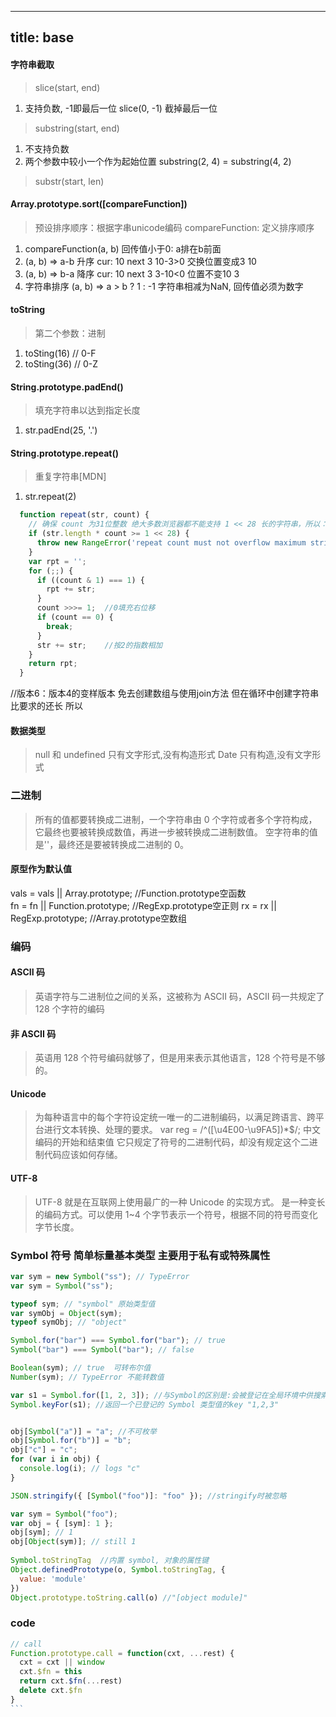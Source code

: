  ---
title: base
---

#### 字符串截取
> slice(start, end)
1. 支持负数, -1即最后一位 slice(0, -1) 截掉最后一位
> substring(start, end) 
1. 不支持负数
2. 两个参数中较小一个作为起始位置  substring(2, 4) = substring(4, 2)
> substr(start, len) 
#### Array.prototype.sort([compareFunction])
> 预设排序顺序：根据字串unicode编码
> compareFunction: 定义排序顺序
  1. compareFunction(a, b) 回传值小于0: a排在b前面
  2. (a, b) => a-b 升序
      cur: 10 next 3 10-3>0 交换位置变成3 10
  3. (a, b) => b-a 降序
      cur: 10 next 3 3-10<0 位置不变10 3
  4. 字符串排序
      (a, b) => a > b ? 1 : -1 字符串相减为NaN, 回传值必须为数字

#### toString
> 第二个参数：进制  
1. toSting(16) // 0-F
2. toSting(36) // 0-Z 

#### String.prototype.padEnd()
> 填充字符串以达到指定长度
1. str.padEnd(25, '.')
#### String.prototype.repeat()
> 重复字符串[MDN]
1. str.repeat(2)
```js
  function repeat(str, count) { 
    // 确保 count 为31位整数 绝大多数浏览器都不能支持 1 << 28 长的字符串，所以：
    if (str.length * count >= 1 << 28) {
      throw new RangeError('repeat count must not overflow maximum string size');
    }
    var rpt = '';
    for (;;) {
      if ((count & 1) === 1) {
        rpt += str;
      }
      count >>>= 1;  //0填充右位移
      if (count == 0) {
        break;
      }
      str += str;    //按2的指数相加
    }
    return rpt;
  }
```
//版本6：版本4的变样版本   免去创建数组与使用join方法   但在循环中创建字符串比要求的还长  所以
#### 数据类型
> null 和 undefined 只有文字形式,没有构造形式
> Date 只有构造,没有文字形式
### 二进制

> 所有的值都要转换成二进制，一个字符串由 0 个字符或者多个字符构成，它最终也要被转换成数值，再进一步被转换成二进制数值。
> 空字符串的值是''，最终还是要被转换成二进制的 0。
#### 原型作为默认值 
vals = vals || Array.prototype;  //Function.prototype空函数  
fn = fn || Function.prototype;  //RegExp.prototype空正则
rx = rx || RegExp.prototype;  //Array.prototype空数组


### 编码
#### ASCII 码
> 英语字符与二进制位之间的关系，这被称为 ASCII 码，ASCII 码一共规定了 128 个字符的编码
#### 非 ASCII 码
> 英语用 128 个符号编码就够了，但是用来表示其他语言，128 个符号是不够的。
#### Unicode
> 为每种语言中的每个字符设定统一唯一的二进制编码，以满足跨语言、跨平台进行文本转换、处理的要求。
> var reg = /^([\u4E00-\u9FA5])\*\$/; 中文编码的开始和结束值
> 它只规定了符号的二进制代码，却没有规定这个二进制代码应该如何存储。
#### UTF-8
> UTF-8 就是在互联网上使用最广的一种 Unicode 的实现方式。
> 是一种变长的编码方式。可以使用 1~4 个字节表示一个符号，根据不同的符号而变化字节长度。


### Symbol 符号 简单标量基本类型 主要用于私有或特殊属性
```js
var sym = new Symbol("ss"); // TypeError 
var sym = Symbol("ss");

typeof sym; // "symbol" 原始类型值
var symObj = Object(sym);
typeof symObj; // "object"

Symbol.for("bar") === Symbol.for("bar"); // true
Symbol("bar") === Symbol("bar"); // false

Boolean(sym); // true  可转布尔值
Number(sym); // TypeError 不能转数值 

var s1 = Symbol.for([1, 2, 3]); //与Symbol的区别是:会被登记在全局环境中供搜索 不存在才新建值
Symbol.keyFor(s1); //返回一个已登记的 Symbol 类型值的key "1,2,3"


obj[Symbol("a")] = "a"; //不可枚举
obj[Symbol.for("b")] = "b";
obj["c"] = "c";
for (var i in obj) {
  console.log(i); // logs "c"
}

JSON.stringify({ [Symbol("foo")]: "foo" }); //stringify时被忽略

var sym = Symbol("foo");
var obj = { [sym]: 1 };
obj[sym]; // 1
obj[Object(sym)]; // still 1
 
Symbol.toStringTag  //内置 symbol, 对象的属性键
Object.definedPrototype(o, Symbol.toStringTag, {
  value: 'module' 
})
Object.prototype.toString.call(o) //"[object module]"
```
 

### code

````js 
// call  
Function.prototype.call = function(cxt, ...rest) {
  cxt = cxt || window 
  cxt.$fn = this  
  return cxt.$fn(...rest)
  delete cxt.$fn
}
```

